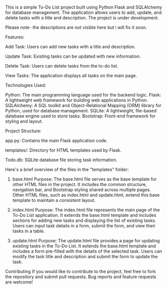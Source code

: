 This is a simple To-Do List project built using Python Flask and SQLAlchemy for database management. The application allows users to add, update, and delete tasks with a title and description. The project is under development. 

Please note- the descriptions are not visible here but i will fix it soon.


Features:

Add Task: Users can add new tasks with a title and description.

Update Task: Existing tasks can be updated with new information.

Delete Task: Users can delete tasks from the to-do list.

View Tasks: The application displays all tasks on the main page.



Technologies Used:

Python: The main programming language used for the backend logic.
Flask: A lightweight web framework for building web applications in Python.
SQLAlchemy: A SQL toolkit and Object-Relational Mapping (ORM) library for Python, used for database management.
SQLite: A lightweight, file-based database engine used to store tasks.
Bootstrap: Front-end framework for styling and layout.


Project Structure:

app.py: Contains the main Flask application code.

templates/: Directory for HTML templates used by Flask.

Todo.db: SQLite database file storing task information.


Here's a brief overview of the files in the "templates" folder:

1. base.html
Purpose:
The base.html file serves as the base template for other HTML files in the project.
It includes the common structure, navigation bar, and Bootstrap styling shared across multiple pages.
Other HTML files, such as index.html and update.html, extend this base template to maintain a consistent layout.

2. index.html
Purpose:
The index.html file represents the main page of the To-Do List application.
It extends the base.html template and includes sections for adding new tasks and displaying the list of existing tasks.
Users can input task details in a form, submit the form, and view their tasks in a table.

3. update.html
Purpose:
The update.html file provides a page for updating existing tasks in the To-Do List.
It extends the base.html template and includes a form pre-filled with the details of the selected task.
Users can modify the task title and description and submit the form to update the task.



Contributing
If you would like to contribute to the project, feel free to fork the repository and submit pull requests. Bug reports and feature requests are welcome!
